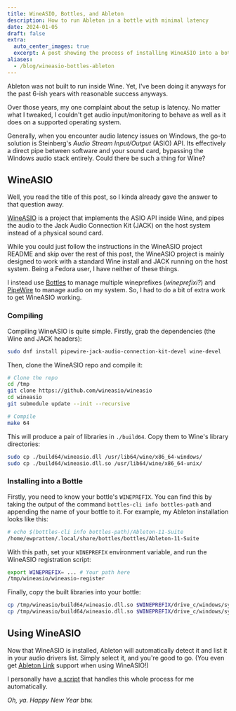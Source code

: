 ```yaml
---
title: WineASIO, Bottles, and Ableton
description: How to run Ableton in a bottle with minimal latency
date: 2024-01-05
draft: false
extra:
  auto_center_images: true
  excerpt: A post showing the process of installing WineASIO into a bottle
aliases:
  - /blog/wineasio-bottles-ableton
---
```


Ableton was not built to run inside Wine. Yet, I've been doing it anyways for the past 6-ish years with reasonable success anyways.

Over those years, my one complaint about the setup is latency. No matter what I tweaked, I couldn't get audio input/monitoring to behave as well as it does on a supported operating system.

Generally, when you encounter audio latency issues on Windows, the go-to solution is Steinberg's *Audio Stream Input/Output* (ASIO) API. Its effectively a direct pipe between software and your sound card, bypassing the Windows audio stack entirely. Could there be such a thing for Wine?

## WineASIO

Well, you read the title of this post, so I kinda already gave the answer to that question away.

[WineASIO](https://github.com/wineasio/wineasio) is a project that implements the ASIO API inside Wine, and pipes the audio to the Jack Audio Connection Kit (JACK) on the host system instead of a physical sound card.

While you could just follow the instructions in the WineASIO project README and skip over the rest of this post, the WineASIO project is mainly designed to work with a standard Wine install and JACK running on the host system. Being a Fedora user, I have neither of these things.

I instead use [Bottles](https://usebottles.com/) to manage multiple wineprefixes (*wineprefixi?*) and [PipeWire](https://www.pipewire.org/) to manage audio on my system. So, I had to do a bit of extra work to get WineASIO working.

### Compiling

Compiling WineASIO is quite simple. Firstly, grab the dependencies (the Wine and JACK headers):

```sh
sudo dnf install pipewire-jack-audio-connection-kit-devel wine-devel
```

Then, clone the WineASIO repo and compile it:

```sh
# Clone the repo
cd /tmp
git clone https://github.com/wineasio/wineasio
cd wineasio
git submodule update --init --recursive

# Compile
make 64
```

This will produce a pair of libraries in `./build64`. Copy them to Wine's library directories:

```sh
sudo cp ./build64/wineasio.dll /usr/lib64/wine/x86_64-windows/
sudo cp ./build64/wineasio.dll.so /usr/lib64/wine/x86_64-unix/
```

### Installing into a Bottle

Firstly, you need to know your bottle's `WINEPREFIX`. You can find this by taking the output of the command `bottles-cli info bottles-path` and appending the name of your bottle to it. For example, my Ableton installation looks like this:

```sh
# echo $(bottles-cli info bottles-path)/Ableton-11-Suite
/home/ewpratten/.local/share/bottles/bottles/Ableton-11-Suite
```

With this path, set your `WINEPREFIX` environment variable, and run the WineASIO registration script:

```sh
export WINEPREFIX= ... # Your path here
/tmp/wineasio/wineasio-register
```

Finally, copy the built libraries into your bottle:

```sh
cp /tmp/wineasio/build64/wineasio.dll.so $WINEPREFIX/drive_c/windows/system32/wineasio.dll
cp /tmp/wineasio/build64/wineasio.dll.so $WINEPREFIX/drive_c/windows/system/wineasio.dll
```

## Using WineASIO

Now that WineASIO is installed, Ableton will automatically detect it and list it in your audio drivers list. Simply select it, and you're good to go. (You even get [Ableton Link](https://www.ableton.com/en/link/) support when using WineASIO!)

I personally have [a script](https://git.ewpratten.com/ewconfig/tree/scripts/ableton-linux) that handles this whole process for me automatically.

*Oh, ya. Happy New Year btw.*
